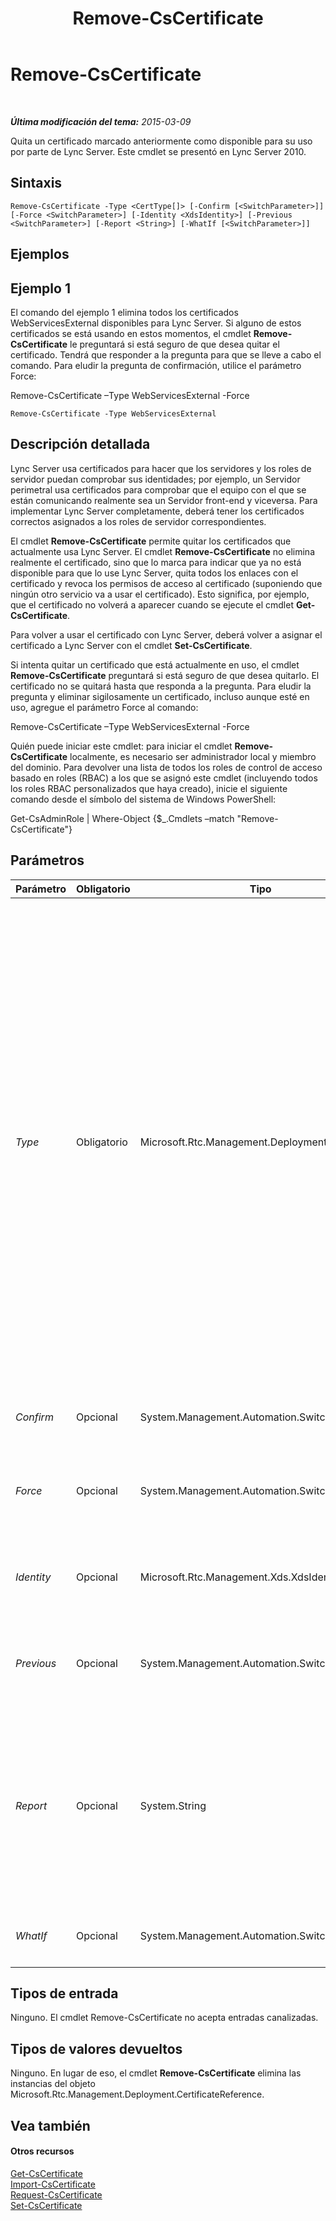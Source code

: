 ﻿---
title: Remove-CsCertificate
TOCTitle: Remove-CsCertificate
ms:assetid: b7a83a58-9d3f-458a-867e-44466c9817dc
ms:mtpsurl: https://technet.microsoft.com/es-es/library/Gg412895(v=OCS.15)
ms:contentKeyID: 48276461
ms.date: 01/07/2017
mtps_version: v=OCS.15
ms.translationtype: HT
---

# Remove-CsCertificate

 

_**Última modificación del tema:** 2015-03-09_

Quita un certificado marcado anteriormente como disponible para su uso por parte de Lync Server. Este cmdlet se presentó en Lync Server 2010.

## Sintaxis

    Remove-CsCertificate -Type <CertType[]> [-Confirm [<SwitchParameter>]] [-Force <SwitchParameter>] [-Identity <XdsIdentity>] [-Previous <SwitchParameter>] [-Report <String>] [-WhatIf [<SwitchParameter>]]

## Ejemplos

## Ejemplo 1

El comando del ejemplo 1 elimina todos los certificados WebServicesExternal disponibles para Lync Server. Si alguno de estos certificados se está usando en estos momentos, el cmdlet **Remove-CsCertificate** le preguntará si está seguro de que desea quitar el certificado. Tendrá que responder a la pregunta para que se lleve a cabo el comando. Para eludir la pregunta de confirmación, utilice el parámetro Force:

Remove-CsCertificate –Type WebServicesExternal -Force

    Remove-CsCertificate -Type WebServicesExternal

## Descripción detallada

Lync Server usa certificados para hacer que los servidores y los roles de servidor puedan comprobar sus identidades; por ejemplo, un Servidor perimetral usa certificados para comprobar que el equipo con el que se están comunicando realmente sea un Servidor front-end y viceversa. Para implementar Lync Server completamente, deberá tener los certificados correctos asignados a los roles de servidor correspondientes.

El cmdlet **Remove-CsCertificate** permite quitar los certificados que actualmente usa Lync Server. El cmdlet **Remove-CsCertificate** no elimina realmente el certificado, sino que lo marca para indicar que ya no está disponible para que lo use Lync Server, quita todos los enlaces con el certificado y revoca los permisos de acceso al certificado (suponiendo que ningún otro servicio va a usar el certificado). Esto significa, por ejemplo, que el certificado no volverá a aparecer cuando se ejecute el cmdlet **Get-CsCertificate**.

Para volver a usar el certificado con Lync Server, deberá volver a asignar el certificado a Lync Server con el cmdlet **Set-CsCertificate**.

Si intenta quitar un certificado que está actualmente en uso, el cmdlet **Remove-CsCertificate** preguntará si está seguro de que desea quitarlo. El certificado no se quitará hasta que responda a la pregunta. Para eludir la pregunta y eliminar sigilosamente un certificado, incluso aunque esté en uso, agregue el parámetro Force al comando:

Remove-CsCertificate –Type WebServicesExternal -Force

Quién puede iniciar este cmdlet: para iniciar el cmdlet **Remove-CsCertificate** localmente, es necesario ser administrador local y miembro del dominio. Para devolver una lista de todos los roles de control de acceso basado en roles (RBAC) a los que se asignó este cmdlet (incluyendo todos los roles RBAC personalizados que haya creado), inicie el siguiente comando desde el símbolo del sistema de Windows PowerShell:

Get-CsAdminRole | Where-Object {$\_.Cmdlets –match "Remove-CsCertificate"}

## Parámetros


<table>
<colgroup>
<col style="width: 25%" />
<col style="width: 25%" />
<col style="width: 25%" />
<col style="width: 25%" />
</colgroup>
<thead>
<tr class="header">
<th>Parámetro</th>
<th>Obligatorio</th>
<th>Tipo</th>
<th>Descripción</th>
</tr>
</thead>
<tbody>
<tr class="odd">
<td><p><em>Type</em></p></td>
<td><p>Obligatorio</p></td>
<td><p>Microsoft.Rtc.Management.Deployment.CertType[]</p></td>
<td><p>Tipo de certificado que se debe eliminar. Entre los tipos de certificados se incluyen, sin limitaciones:</p>
<p>AccessEdgeExternal</p>
<p>AudioVideoAuthentication</p>
<p>DataEdgeExternal</p>
<p>Default</p>
<p>External</p>
<p>Internal</p>
<p>PICWebService (solo Microsoft Lync Online 2010)</p>
<p>ProvisionService (solo Microsoft Lync Online 2010)</p>
<p>WebServicesExternal</p>
<p>WebServicesInternal</p>
<p>WsFedTokenTransfer</p>
<p>Por ejemplo, esta sintaxis elimina el certificado Default: -Type Default.</p>
<p>Puede eliminar varios tipos con un solo comando separando los tipos de certificado con comas:</p>
<p>-Type Internal,External,Default</p></td>
</tr>
<tr class="even">
<td><p><em>Confirm</em></p></td>
<td><p>Opcional</p></td>
<td><p>System.Management.Automation.SwitchParameter</p></td>
<td><p>Se le pedirá confirmación antes de ejecutar el comando.</p></td>
</tr>
<tr class="odd">
<td><p><em>Force</em></p></td>
<td><p>Opcional</p></td>
<td><p>System.Management.Automation.SwitchParameter</p></td>
<td><p>Elude la pregunta de confirmación que suele presentarse cuando se intenta eliminar un certificado que está actualmente en uso.</p></td>
</tr>
<tr class="even">
<td><p><em>Identity</em></p></td>
<td><p>Opcional</p></td>
<td><p>Microsoft.Rtc.Management.Xds.XdsIdentity</p></td>
<td><p>Cuando se establece en Global, quita el certificado del ámbito global. Cuando no se especifica, los certificados se quitan del equipo local.</p></td>
</tr>
<tr class="odd">
<td><p><em>Previous</em></p></td>
<td><p>Opcional</p></td>
<td><p>System.Management.Automation.SwitchParameter</p></td>
<td><p>Cuando se especifica, quita el certificado instalado anteriormente en vez del certificado asignado actualmente.</p></td>
</tr>
<tr class="even">
<td><p><em>Report</em></p></td>
<td><p>Opcional</p></td>
<td><p>System.String</p></td>
<td><p>Permite registrar información detallada sobre los procedimientos llevados a cabo por el cmdlet <strong>Remove-CsCertificate</strong>. El valor de parámetro debe ser la ruta completa al archivo HTML que se debe generar; por ejemplo: -Report C:\Registros\Certificates.html. Si el archivo especificado ya existe, se sobrescribirá automáticamente con la nueva información.</p></td>
</tr>
<tr class="odd">
<td><p><em>WhatIf</em></p></td>
<td><p>Opcional</p></td>
<td><p>System.Management.Automation.SwitchParameter</p></td>
<td><p>Describe qué sucedería si se ejecutara el comando sin ejecutarlo realmente.</p></td>
</tr>
</tbody>
</table>


## Tipos de entrada

Ninguno. El cmdlet Remove-CsCertificate no acepta entradas canalizadas.

## Tipos de valores devueltos

Ninguno. En lugar de eso, el cmdlet **Remove-CsCertificate** elimina las instancias del objeto Microsoft.Rtc.Management.Deployment.CertificateReference.

## Vea también

#### Otros recursos

[Get-CsCertificate](get-cscertificate.md)  
[Import-CsCertificate](import-cscertificate.md)  
[Request-CsCertificate](request-cscertificate.md)  
[Set-CsCertificate](set-cscertificate.md)

